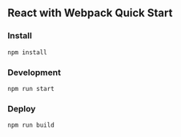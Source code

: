 ## React with Webpack Quick Start


### Install

    npm install

### Development

    npm run start

### Deploy

    npm run build
